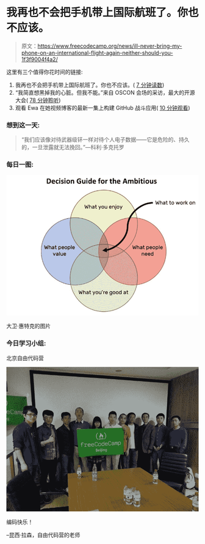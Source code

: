 # 我再也不会把手机带上国际航班了。你也不应该。

> 原文：<https://www.freecodecamp.org/news/ill-never-bring-my-phone-on-an-international-flight-again-neither-should-you-1f3f9004f4a2/>

这里有三个值得你花时间的链接:

1.  我再也不会把手机带上国际航班了。你也不应该。( [7 分钟读数](http://bit.ly/2kPxOBI))
2.  “我简直想黑掉我的心脏。但我不能。”来自 OSCON 会场的采访，最大的开源大会( [78 分钟聆听](http://bit.ly/2lghPgv))
3.  观看 Ewa 在她视频博客的最新一集上构建 GitHub 战斗应用( [10 分钟观看](http://bit.ly/2ktw3Xs))

### 想到这一天:

> “我们应该像对待武器级钚一样对待个人电子数据——它是危险的、持久的，一旦泄露就无法挽回。”—科利·多克托罗

### 每日一图:

![3rhi6lSJoM6tCyPzuExxcVWhDhn5zaypnjU5](img/08980c3e4ef636fdaadbd16cd8740279.png)

大卫·惠特克的图片

### 今日学习小组:

北京自由代码营

![jPTcfAPEoeNnQjmT6X6p6ITQZD2g6vKt41hd](img/cc78d770044b66d76c0e5999efe563f4.png)

编码快乐！

–昆西·拉森，自由代码营的老师